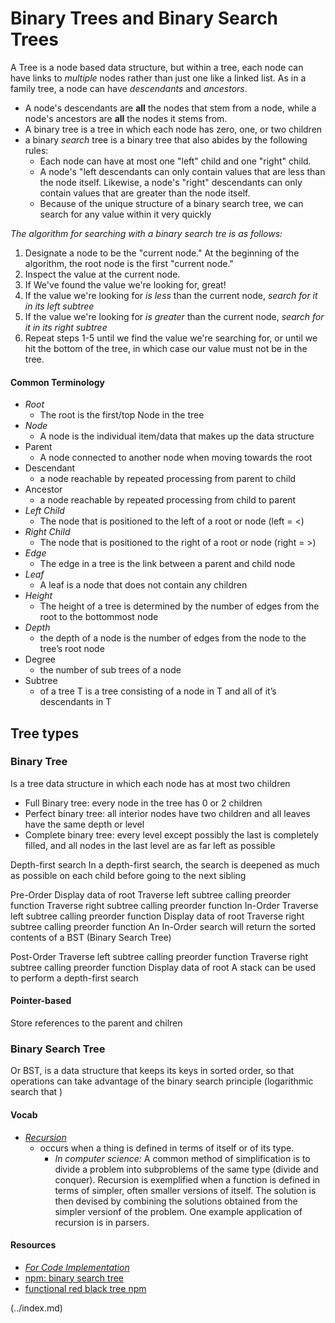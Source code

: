 # Binary Trees and Binary Search Trees

A Tree is a node based data structure, but within a tree, each node can have links to _multiple_ nodes rather than just one like a linked list.
As in a family tree, a node can have _descendants_ and _ancestors_.

- A node's descendants are **all** the nodes that stem from a node, while a node's ancestors are **all** the nodes it stems from.
- A binary tree is a tree in which each node has zero, one, or two children
- a binary _search_ tree is a binary tree that also abides by the following rules:
  - Each node can have at most one "left" child and one "right" child.
  - A node's "left descendants can only contain values that are less than the node itself. Likewise, a node's "right" descendants can only contain values that are greater than the node itself.
  - Because of the unique structure of a binary search tree, we can search for any value within it very quickly

_The algorithm for searching with a binary search tre is as follows:_

1. Designate a node to be the "current node." At the beginning of the algorithm, the root node is the first "current node."
2. Inspect the value at the current node.
3. If We've found the value we're looking for, great!
4. If the value we're looking for _is less_ than the current node, _search for it in its left subtree_
5. If the value we're looking for _is greater_ than the current node, _search for it in its right subtree_
6. Repeat steps 1-5 until we find the value we're searching for, or until we hit the bottom of the tree, in which case our value must not be in the tree.

#### Common Terminology

- _Root_
  - The root is the first/top Node in the tree
- _Node_
  - A node is the individual item/data that makes up the data structure
- Parent 
  - A node connected to another node when moving towards the root
- Descendant 
  - a node reachable by repeated processing from parent to child
- Ancestor 
  - a node reachable by repeated processing from child to parent
- _Left Child_
  - The node that is positioned to the left of a root or node (left = <)
- _Right Child_
  - The node that is positioned to the right of a root or node (right = >)
- _Edge_
  - The edge in a tree is the link between a parent and child node
- _Leaf_
  - A leaf is a node that does not contain any children
- _Height_
  - The height of a tree is determined by the number of edges from the root to the bottommost node
- _Depth_
  - the depth of a node is the number of edges from the node to the tree’s root node
- Degree 
  - the number of sub trees of a node
- Subtree 
  - of a tree T is a tree consisting of a node in T and all of it’s descendants in T

## Tree types
### Binary Tree
Is a tree data structure in which each node has at most two children
- Full Binary tree: every node in the tree has 0 or 2 children
- Perfect binary tree: all interior nodes have two children and all leaves have the same depth or level
- Complete binary tree: every level except possibly the last is completely filled, and all nodes in the last level are as far left as possible

Depth-first search
In a depth-first search, the search is deepened as much as possible on each child before going to the next sibling

Pre-Order
Display data of root
Traverse left subtree calling preorder function
Traverse right subtree calling preorder function
In-Order
Traverse left subtree calling preorder function
Display data of root
Traverse right subtree calling preorder function
An In-Order search will return the sorted contents of a BST (Binary Search Tree)

Post-Order
Traverse left subtree calling preorder function
Traverse right subtree calling preorder function
Display data of root
A stack can be used to perform a depth-first search

#### Pointer-based
Store references to the parent and chilren
### Binary Search Tree
Or BST, is a data structure that keeps its keys in sorted order, so that operations can take advantage of the binary search principle (logarithmic search that )

#### Vocab

- [_Recursion_](https://en.wikipedia.org/wiki/Recursion)
  - occurs when a thing is defined in terms of itself or of its type.
    - _In computer science:_ A common method of simplification is to divide a problem into subproblems of the same type (divide and conquer). Recursion is exemplified when a function is defined in terms of simpler, often smaller versions of itself. The solution is then devised by combining the solutions obtained from the simpler versionf of the problem. One example application of recursion is in parsers.


#### Resources

- [_For Code Implementation_](https://www.geeksforgeeks.org/implementation-binary-search-tree-javascript/)
- [npm: binary search tree](https://www.npmjs.com/search?q=binary%20search%20tree)
- [functional red black tree npm](https://www.npmjs.com/package/functional-red-black-tree)

 (../index.md)
